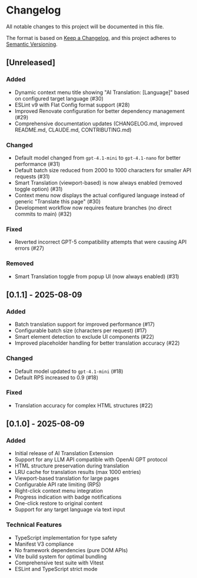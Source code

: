 # Changelog

All notable changes to this project will be documented in this file.

The format is based on [Keep a Changelog](https://keepachangelog.com/en/1.0.0/),
and this project adheres to [Semantic Versioning](https://semver.org/spec/v2.0.0.html).

## [Unreleased]

### Added
- Dynamic context menu title showing "AI Translation: [Language]" based on configured target language (#30)
- ESLint v9 with Flat Config format support (#28)
- Improved Renovate configuration for better dependency management (#29)
- Comprehensive documentation updates (CHANGELOG.md, improved README.md, CLAUDE.md, CONTRIBUTING.md)

### Changed
- Default model changed from `gpt-4.1-mini` to `gpt-4.1-nano` for better performance (#31)
- Default batch size reduced from 2000 to 1000 characters for smaller API requests (#31)
- Smart Translation (viewport-based) is now always enabled (removed toggle option) (#31)
- Context menu now displays the actual configured language instead of generic "Translate this page" (#30)
- Development workflow now requires feature branches (no direct commits to main) (#32)

### Fixed
- Reverted incorrect GPT-5 compatibility attempts that were causing API errors (#27)

### Removed
- Smart Translation toggle from popup UI (now always enabled) (#31)

## [0.1.1] - 2025-08-09

### Added
- Batch translation support for improved performance (#17)
- Configurable batch size (characters per request) (#17)
- Smart element detection to exclude UI components (#22)
- Improved placeholder handling for better translation accuracy (#22)

### Changed
- Default model updated to `gpt-4.1-mini` (#18)
- Default RPS increased to 0.9 (#18)

### Fixed
- Translation accuracy for complex HTML structures (#22)

## [0.1.0] - 2025-08-09

### Added
- Initial release of AI Translation Extension
- Support for any LLM API compatible with OpenAI GPT protocol
- HTML structure preservation during translation
- LRU cache for translation results (max 1000 entries)
- Viewport-based translation for large pages
- Configurable API rate limiting (RPS)
- Right-click context menu integration
- Progress indication with badge notifications
- One-click restore to original content
- Support for any target language via text input

### Technical Features
- TypeScript implementation for type safety
- Manifest V3 compliance
- No framework dependencies (pure DOM APIs)
- Vite build system for optimal bundling
- Comprehensive test suite with Vitest
- ESLint and TypeScript strict mode